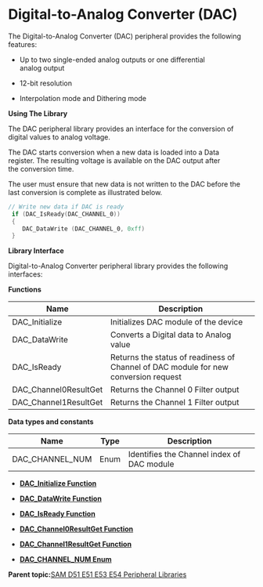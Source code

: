 # Digital-to-Analog Converter \(DAC\)

The Digital-to-Analog Converter \(DAC\) peripheral provides the following<br />features:

-   Up to two single-ended analog outputs or one differential<br />analog output

-   12-bit resolution

-   Interpolation mode and Dithering mode


**Using The Library**

The DAC peripheral library provides an interface for the conversion of<br />digital values to analog voltage.

The DAC starts conversion when a new data is loaded into a Data<br />register. The resulting voltage is available on the DAC output after<br />the conversion time.

The user must ensure that new data is not written to the DAC before the<br />last conversion is complete as illustrated below.

```c
// Write new data if DAC is ready
 if (DAC_IsReady(DAC_CHANNEL_0))
 {
    DAC_DataWrite (DAC_CHANNEL_0, 0xff)
 }
```

**Library Interface**

Digital-to-Analog Converter peripheral library provides the following interfaces:

**Functions**

|Name|Description|
|----|-----------|
|DAC\_Initialize|Initializes DAC module of the device|
|DAC\_DataWrite|Converts a Digital data to Analog value|
|DAC\_IsReady|Returns the status of readiness of Channel of DAC module for new conversion request|
|DAC\_Channel0ResultGet|Returns the Channel 0 Filter output|
|DAC\_Channel1ResultGet|Returns the Channel 1 Filter output|

**Data types and constants**

|Name|Type|Description|
|----|----|-----------|
|DAC\_CHANNEL\_NUM|Enum|Identifies the Channel index of DAC module|

-   **[DAC\_Initialize Function](GUID-461B69DE-25FA-459B-ABF9-B0BA582D67FB.md)**  

-   **[DAC\_DataWrite Function](GUID-6EDE2130-B879-4D5B-8CCF-43D0CBBD29DB.md)**  

-   **[DAC\_IsReady Function](GUID-FB5E8698-F582-4153-9768-83822129486F.md)**  

-   **[DAC\_Channel0ResultGet Function](GUID-D46DF361-2D04-4D76-92F0-1967199583AA.md)**  

-   **[DAC\_Channel1ResultGet Function](GUID-90D6C267-124F-4FA5-97DB-D144758ADE67.md)**  

-   **[DAC\_CHANNEL\_NUM Enum](GUID-90B474ED-1611-4821-8A31-F3D98B654F0C.md)**  


**Parent topic:**[SAM D51 E51 E53 E54 Peripheral Libraries](GUID-E33B93DD-6680-477E-AA96-966208DC9A50.md)

